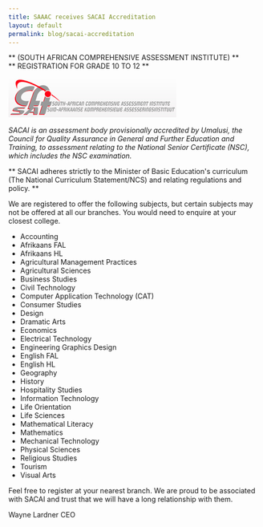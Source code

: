 ```yaml
---
title: SAAAC receives SACAI Accreditation
layout: default
permalink: blog/sacai-accreditation
---
```


** (SOUTH AFRICAN COMPREHENSIVE ASSESSMENT INSTITUTE) **   
** REGISTRATION FOR GRADE 10 TO 12 **

![](/img/acc/sacai-logo.jpg)


*SACAI is an assessment body provisionally accredited by Umalusi, the Council for Quality Assurance in General and Further Education and Training, to assessment relating to the National Senior Certificate (NSC), which includes the NSC examination.*

** SACAI adheres strictly to the Minister of Basic Education's curriculum (The National Curriculum Statement/NCS) and relating regulations and policy. **

We are registered to offer the following subjects, but certain subjects may not be offered at all our branches. You would need to enquire at your closest college.

*  Accounting
*  Afrikaans FAL
*  Afrikaans HL
*  Agricultural Management Practices
*  Agricultural Sciences
*  Business Studies
*  Civil Technology
*  Computer Application Technology (CAT)
*  Consumer Studies
*  Design
*  Dramatic Arts
*  Economics
*  Electrical Technology
*  Engineering Graphics Design
*  English FAL
*  English HL
*  Geography
*  History
*  Hospitality Studies
*  Information Technology
*  Life Orientation
*  Life Sciences
*  Mathematical Literacy
*  Mathematics
*  Mechanical Technology
*  Physical Sciences
*  Religious Studies
*  Tourism
*  Visual Arts

Feel free to register at your nearest branch.  We are proud to be associated with SACAI and trust that we will have a long relationship with them.

Wayne Lardner
CEO






